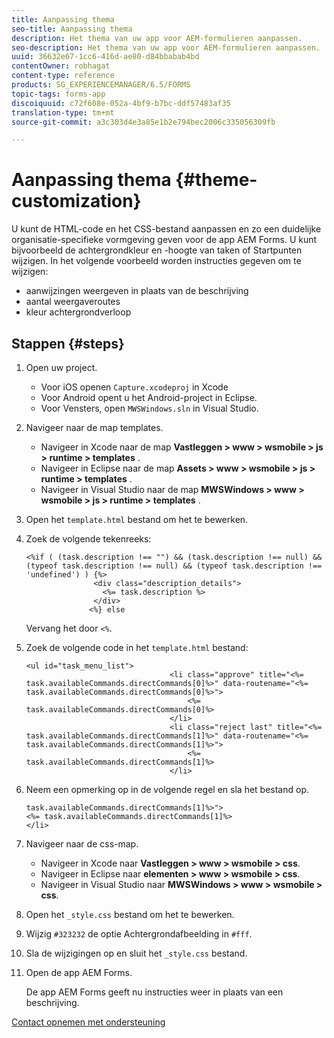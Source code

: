 ```yaml
---
title: Aanpassing thema
seo-title: Aanpassing thema
description: Het thema van uw app voor AEM-formulieren aanpassen.
seo-description: Het thema van uw app voor AEM-formulieren aanpassen.
uuid: 36632e67-1cc6-416d-ae80-d84bbabab4bd
contentOwner: robhagat
content-type: reference
products: SG_EXPERIENCEMANAGER/6.5/FORMS
topic-tags: forms-app
discoiquuid: c72f608e-052a-4bf9-b7bc-ddf57483af35
translation-type: tm+mt
source-git-commit: a3c303d4e3a85e1b2e794bec2006c335056309fb

---
```



# Aanpassing thema {#theme-customization}

U kunt de HTML-code en het CSS-bestand aanpassen en zo een duidelijke organisatie-specifieke vormgeving geven voor de app AEM Forms. U kunt bijvoorbeeld de achtergrondkleur en -hoogte van taken of Startpunten wijzigen. In het volgende voorbeeld worden instructies gegeven om te wijzigen:

* aanwijzingen weergeven in plaats van de beschrijving
* aantal weergaveroutes
* kleur achtergrondverloop

## Stappen {#steps}

1. Open uw project.

   * Voor iOS openen `Capture.xcodeproj` in Xcode
   * Voor Android opent u het Android-project in Eclipse.
   * Voor Vensters, open `MWSWindows.sln` in Visual Studio.

1. Navigeer naar de map templates.

   * Navigeer in Xcode naar de map **Vastleggen > www > wsmobile > js > runtime > templates** .
   * Navigeer in Eclipse naar de map **Assets > www > wsmobile > js > runtime > templates** .
   * Navigeer in Visual Studio naar de map **MWSWindows > www > wsmobile > js > runtime > templates** .

1. Open het `template.html` bestand om het te bewerken.
1. Zoek de volgende tekenreeks:

   ```
   <%if ( (task.description !== "") && (task.description !== null) && (typeof task.description !== null) && (typeof task.description !== 'undefined') ) {%>
                  <div class="description_details">
                    <%= task.description %>
                  </div>
                 <%} else
   ```

   Vervang het door `<%`.

1. Zoek de volgende code in het `template.html` bestand:

   ```
   <ul id="task_menu_list">
                                   <li class="approve" title="<%= task.availableCommands.directCommands[0]%>" data-routename="<%= task.availableCommands.directCommands[0]%>">
                                       <%= task.availableCommands.directCommands[0]%>
                                   </li>
                                   <li class="reject last" title="<%= task.availableCommands.directCommands[1]%>" data-routename="<%= task.availableCommands.directCommands[1]%>">
                                       <%= task.availableCommands.directCommands[1]%>
                                   </li>
   ```

1. Neem een opmerking op in de volgende regel en sla het bestand op.

   ```
   task.availableCommands.directCommands[1]%>">
   <%= task.availableCommands.directCommands[1]%>
   </li>
   ```

1. Navigeer naar de css-map.

   * Navigeer in Xcode naar **Vastleggen > www > wsmobile > css**.
   * Navigeer in Eclipse naar **elementen > www > wsmobile > css**.
   * Navigeer in Visual Studio naar **MWSWindows > www > wsmobile > css**.

1. Open het `_style.css` bestand om het te bewerken.
1. Wijzig `#323232` de optie Achtergrondafbeelding in `#fff`.
1. Sla de wijzigingen op en sluit het `_style.css` bestand.
1. Open de app AEM Forms.

   De app AEM Forms geeft nu instructies weer in plaats van een beschrijving.

[Contact opnemen met ondersteuning](https://www.adobe.com/account/sign-in.supportportal.html)
